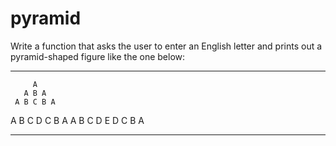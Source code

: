 # pyramid


Write a function that asks the user to enter an English letter and prints out a pyramid-shaped figure like the one below:
*****
         A
       A B A 
     A B C B A
   A B C D C B A 
 A B C D E D C B A  
*****
